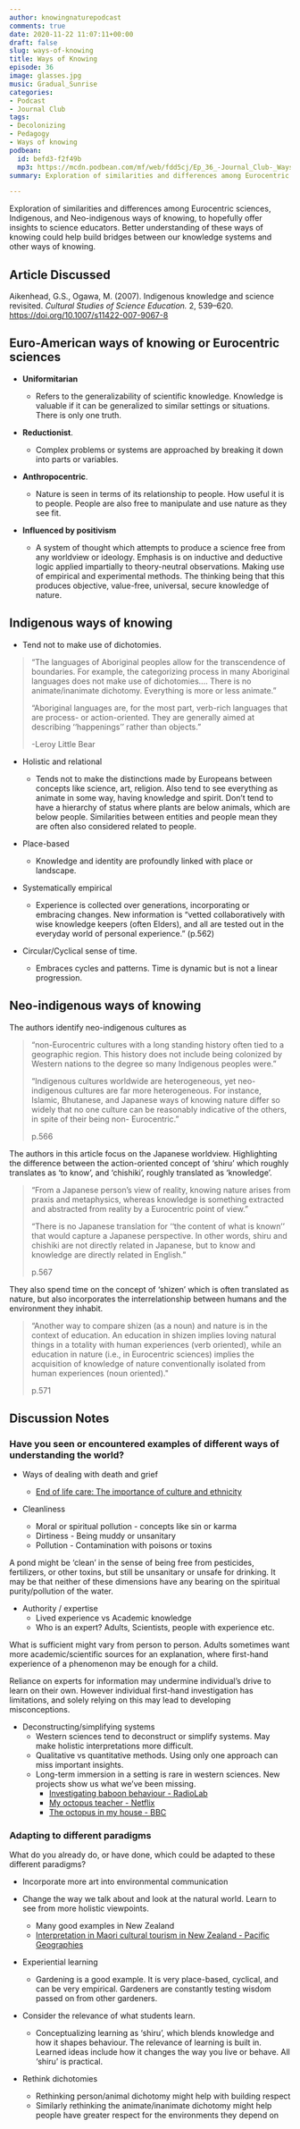 ```yaml
---
author: knowingnaturepodcast
comments: true
date: 2020-11-22 11:07:11+00:00
draft: false
slug: ways-of-knowing
title: Ways of Knowing
episode: 36
image: glasses.jpg
music: Gradual_Sunrise
categories:
- Podcast
- Journal Club
tags:
- Decolonizing
- Pedagogy
- Ways of knowing
podbean:
  id: befd3-f2f49b
  mp3: https://mcdn.podbean.com/mf/web/fdd5cj/Ep_36_-Journal_Club-_Ways_of_knowing7mrdr.mp3
summary: Exploration of similarities and differences among Eurocentric sciences, Indigenous, and Neo-indigenous ways of knowing. Thoughts on how better understanding of these ways of knowing might build bridges.

---
```


Exploration of similarities and differences among Eurocentric sciences,
Indigenous, and Neo-indigenous ways of knowing, to hopefully offer insights to
science educators. Better understanding of these ways of knowing could help
build bridges between our knowledge systems and other ways of knowing.

## Article Discussed

Aikenhead, G.S., Ogawa, M. (2007). Indigenous knowledge and science revisited.
_Cultural Studies of Science Education._ 2, 539–620.
<https://doi.org/10.1007/s11422-007-9067-8>

## **Euro-American ways of knowing or Eurocentric sciences**

  * **Uniformitarian**
    * Refers to the generalizability of scientific knowledge. Knowledge is valuable if it can be generalized to similar settings or situations. There is only one truth.

  * **Reductionist**. 
    * Complex problems or systems are approached by breaking it down into parts or variables.

  * **Anthropocentric**. 
    * Nature is seen in terms of its relationship to people. How useful it is to people. People are also free to manipulate and use nature as they see fit.

  * **Influenced by positivism**
    * A system of thought which attempts to produce a science free from any worldview or ideology. Emphasis is on inductive and deductive logic applied impartially to theory-neutral observations. Making use of empirical and experimental methods. The thinking being that this produces objective, value-free, universal, secure knowledge of nature.  

## Indigenous ways of knowing

  * Tend not to make use of dichotomies.

> “The languages of Aboriginal peoples allow for the transcendence of
> boundaries. For example, the categorizing process in many Aboriginal
> languages does not make use of dichotomies.... There is no animate/inanimate
> dichotomy. Everything is more or less animate.”
>
> “Aboriginal languages are, for the most part, verb-rich languages that are
> process- or action-oriented. They are generally aimed at describing
> ‘‘happenings’’ rather than objects.”
>
> -Leroy Little Bear

  * Holistic and relational
    * Tends not to make the distinctions made by Europeans between concepts like science, art, religion.  Also tend to see everything as animate in some way, having knowledge and spirit. Don’t tend to have a hierarchy of status where plants are below animals, which are below people. Similarities between entities and people mean they are often also considered related to people.

  * Place-based
    * Knowledge and identity are profoundly linked with place or landscape.

  * Systematically empirical
    * Experience is collected over generations, incorporating or embracing changes. New information is “vetted collaboratively with wise knowledge keepers (often Elders), and all are tested out in the everyday world of personal experience.” (p.562)

  * Circular/Cyclical sense of time.
    * Embraces cycles and patterns. Time is dynamic but is not a linear progression.

## Neo-indigenous ways of knowing

The authors identify neo-indigenous cultures as

> “non-Eurocentric cultures with a long standing history often tied to a
> geographic region. This history does not include being colonized by Western
> nations to the degree so many Indigenous peoples were.”
>
> “Indigenous cultures worldwide are heterogeneous, yet neo-indigenous
> cultures are far more heterogeneous. For instance, Islamic, Bhutanese, and
> Japanese ways of knowing nature differ so widely that no one culture can be
> reasonably indicative of the others, in spite of their being non-
> Eurocentric.”
>
> p.566

The authors in this article focus on the Japanese worldview. Highlighting the
difference between the action-oriented concept of ‘shiru’ which roughly
translates as ‘to know’, and ‘chishiki’, roughly translated as ‘knowledge’.

> “From a Japanese person’s view of reality, knowing nature arises from praxis
> and metaphysics, whereas knowledge is something extracted and abstracted
> from reality by a Eurocentric point of view.”
>
> “There is no Japanese translation for ‘‘the content of what is known’’ that
> would capture a Japanese perspective. In other words, shiru and chishiki are
> not directly related in Japanese, but to know and knowledge are directly
> related in English.”
>
> p.567

They also spend time on the concept of ‘shizen’ which is often translated as
nature, but also incorporates the interrelationship between humans and the
environment they inhabit.

> “Another way to compare shizen (as a noun) and nature is in the context of
> education. An education in shizen implies loving natural things in a
> totality with human experiences (verb oriented), while an education in
> nature (i.e., in Eurocentric sciences) implies the acquisition of knowledge
> of nature conventionally isolated from human experiences (noun oriented)."
>
> p.571

## Discussion Notes

### Have you seen or encountered examples of different ways of understanding the world?

  * Ways of dealing with death and grief
    * [End of life care: The importance of culture and ethnicity](https://www.issuelab.org/resources/17334/17334.pdf)

  * Cleanliness
    * Moral or spiritual pollution - concepts like sin or karma
    * Dirtiness - Being muddy or unsanitary
    * Pollution - Contamination with poisons or toxins

A pond might be ‘clean’ in the sense of being free from pesticides,
fertilizers, or other toxins, but still be unsanitary or unsafe for drinking.
It may be that neither of these dimensions have any bearing on the spiritual
purity/pollution of the water.

  * Authority / expertise
    * Lived experience vs Academic knowledge
    * Who is an expert? Adults, Scientists, people with experience etc.

What is sufficient might vary from person to person. Adults sometimes want
more academic/scientific sources for an explanation, where first-hand
experience of a phenomenon may be enough for a child.

Reliance on experts for information may undermine individual’s drive to learn
on their own. However individual first-hand investigation has limitations, and
solely relying on this may lead to developing misconceptions.

  * Deconstructing/simplifying systems
    * Western sciences tend to deconstruct or simplify systems. May make holistic interpretations more difficult.
    * Qualitative vs quantitative methods. Using only one approach can miss important insights.
    * Long-term immersion in a setting is rare in western sciences. New projects show us what we’ve been missing.
      * [Investigating baboon behaviour - RadioLab](https://www.wnycstudios.org/podcasts/radiolab/articles/how-win-friends-and-influence-baboons)
      * [My octopus teacher - Netflix](https://www.netflix.com/gb/title/81045007)
      * [The octopus in my house - BBC ](https://www.newstatesman.com/the-octopus-in-my-house-bbc-two-review)

### Adapting to different paradigms
What do you already do, or have done, which could be adapted to these different paradigms?

  * Incorporate more art into environmental communication

  * Change the way we talk about and look at the natural world. Learn to see from more holistic viewpoints.
    * Many good examples in New Zealand
    * [Interpretation in Maori cultural tourism in New Zealand - Pacific Geographies](http://pacific-geographies.org/wp-content/uploads/sites/2/2017/06/pg39_dwyer.pdf)

  * Experiential learning
    * Gardening is a good example. It is very place-based, cyclical, and can be very empirical. Gardeners are constantly testing wisdom passed on from other gardeners.

  * Consider the relevance of what students learn.
    * Conceptualizing learning as ‘shiru’, which blends knowledge and how it shapes behaviour. The relevance of learning is built in. Learned ideas include how it changes the way you live or behave. All ‘shiru’ is practical.

  * Rethink dichotomies
    * Rethinking person/animal dichotomy might help with building respect
    * Similarly rethinking the animate/inanimate dichotomy might help people have greater respect for the environments they depend on

